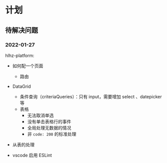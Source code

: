 # 计划

## 待解决问题

### 2022-01-27

hlhz-platform:

* 如何配一个页面
  * 路由

* DataGrid
  * 条件查询（criteriaQueries）：只有 input，需要增加 select 、datepicker 等
  * 表格
    * 无法取消单选
    * 没有单击表格行的事件
    * 全局处理无数据的情况
    * 非 `code: 200` 的标准处理

* 从表的处理

* vscode 启用 ESLint